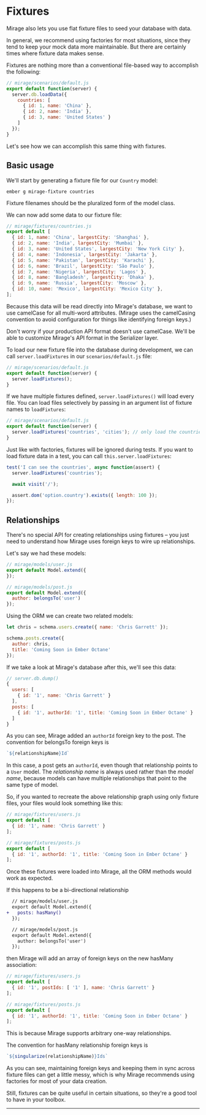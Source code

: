 # Fixtures

Mirage also lets you use flat fixture files to seed your database with data.

In general, we recommend using factories for most situations, since they tend to keep your mock data more maintainable. But there are certainly times where fixture data makes sense.

Fixtures are nothing more than a conventional file-based way to accomplish the following:

```js
// mirage/scenarios/default.js
export default function(server) {
  server.db.loadData({
    countries: [
      { id: 1, name: 'China' },
      { id: 2, name: 'India' },
      { id: 3, name: 'United States' }
    ]
  });
}
```

Let's see how we can accomplish this same thing with fixtures.


## Basic usage

We'll start by generating a fixture file for our `Country` model:

```
ember g mirage-fixture countries
```

Fixture filenames should be the pluralized form of the model class.

We can now add some data to our fixture file:

```js
// mirage/fixtures/countries.js
export default [
  { id: 1, name: 'China', largestCity: 'Shanghai' },
  { id: 2, name: 'India', largestCity: 'Mumbai' },
  { id: 3, name: 'United States', largestCity: 'New York City' },
  { id: 4, name: 'Indonesia', largestCity: 'Jakarta' },
  { id: 5, name: 'Pakistan', largestCity: 'Karachi' },
  { id: 6, name: 'Brazil', largestCity: 'São Paulo' },
  { id: 7, name: 'Nigeria', largestCity: 'Lagos' },
  { id: 8, name: 'Bangladesh', largestCity: 'Dhaka' },
  { id: 9, name: 'Russia', largestCity: 'Moscow' },
  { id: 10, name: 'Mexico', largestCity: 'Mexico City' },
];
```

Because this data will be read directly into Mirage's database, we want to use camelCase for all multi-word attributes. (Mirage uses the camelCasing convention to avoid configuration for things like identifying foreign keys.)

Don't worry if your production API format doesn't use camelCase. We'll be able to customize Mirage's API format in the Serializer layer.

To load our new fixture file into the database during development, we can call `server.loadFixtures` in our `scenarios/default.js` file:

```js
// mirage/scenarios/default.js
export default function(server) {
  server.loadFixtures();
}
```

If we have multiple fixtures defined, `server.loadFixtures()` will load every file. You can load files selectively by passing in an argument list of fixture names to `loadFixtures`:

```js
// mirage/scenarios/default.js
export default function(server) {
  server.loadFixtures('countries', 'cities'); // only load the countries and cities fixture files
}
```

Just like with factories, fixtures will be ignored during tests. If you want to load fixture data in a test, you can call `this.server.loadFixtures`:

```js
test('I can see the countries', async function(assert) {
  server.loadFixtures('countries');

  await visit('/');

  assert.dom('option.country').exists({ length: 100 });
});
```

## Relationships

There's no special API for creating relationships using fixtures – you just need to understand how Mirage uses foreign keys to wire up relationships.

Let's say we had these models:

```js
// mirage/models/user.js
export default Model.extend({
});

// mirage/models/post.js
export default Model.extend({
  author: belongsTo('user')
});
```

Using the ORM we can create two related models:

```js
let chris = schema.users.create({ name: 'Chris Garrett' });

schema.posts.create({
  author: chris,
  title: 'Coming Soon in Ember Octane'
});
```

If we take a look at Mirage's database after this, we'll see this data:

```js
// server.db.dump()
{
  users: [
    { id: '1', name: 'Chris Garrett' }
  ],
  posts: [
    { id: '1', authorId: '1', title: 'Coming Soon in Ember Octane' }
  ]
}
```

As you can see, Mirage added an `authorId` foreign key to the post. The convention for belongsTo foreign keys is

```js
`${relationshipName}Id`
```

In this case, a post gets an `authorId`, even though that relationship points to a `User` model. The _relationship name_ is always used rather than the _model name_, because models can have multiple relationships that point to the same type of model.

So, if you wanted to recreate the above relationship graph using only fixture files, your files would look something like this:

```js
// mirage/fixtures/users.js
export default [
  { id: '1', name: 'Chris Garrett' }
];

// mirage/fixtures/posts.js
export default [
  { id: '1', authorId: '1', title: 'Coming Soon in Ember Octane' }
];
```

Once these fixtures were loaded into Mirage, all the ORM methods would work as expected.

If this happens to be a bi-directional relationship

```diff
  // mirage/models/user.js
  export default Model.extend({
+   posts: hasMany()
  });

  // mirage/models/post.js
  export default Model.extend({
    author: belongsTo('user')
  });
```

then Mirage will add an array of foreign keys on the new hasMany association:

```js
// mirage/fixtures/users.js
export default [
  { id: '1', postIds: [ '1' ], name: 'Chris Garrett' }
];

// mirage/fixtures/posts.js
export default [
  { id: '1', authorId: '1', title: 'Coming Soon in Ember Octane' }
];
```

This is because Mirage supports arbitrary one-way relationships.

The convention for hasMany relationship foreign keys is

```js
`${singularize(relationshipName)}Ids`
```

As you can see, maintaining foreign keys and keeping them in sync across fixture files can get a little messy, which is why Mirage recommends using factories for most of your data creation.

Still, fixtures can be quite useful in certain situations, so they're a good tool to have in your toolbox.

---
